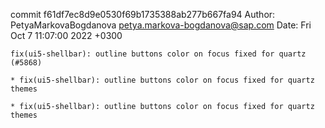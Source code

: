 commit f61df7ec8d9e0530f69b1735388ab277b667fa94
Author: PetyaMarkovaBogdanova <petya.markova-bogdanova@sap.com>
Date:   Fri Oct 7 11:07:00 2022 +0300

    fix(ui5-shellbar): outline buttons color on focus fixed for quartz (#5868)
    
    * fix(ui5-shellbar): outline buttons color on focus fixed for quartz themes
    
    * fix(ui5-shellbar): outline buttons color on focus fixed for quartz themes
